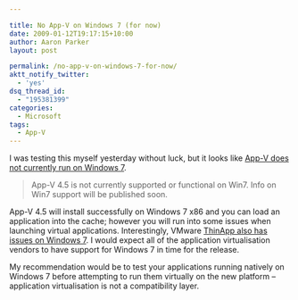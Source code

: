```yaml
---

title: No App-V on Windows 7 (for now)
date: 2009-01-12T19:17:15+10:00
author: Aaron Parker
layout: post

permalink: /no-app-v-on-windows-7-for-now/
aktt_notify_twitter:
  - 'yes'
dsq_thread_id:
  - "195381399"
categories:
  - Microsoft
tags:
  - App-V
---
```

I was testing this myself yesterday without luck, but it looks like [App-V does not currently run on Windows 7](http://social.technet.microsoft.com/Forums/en-US/appvclients/thread/82fd4582-5acb-44b4-90bf-2c522e2d3f3d).

> App-V 4.5 is not currently supported or functional on Win7.  Info on Win7 support will be published soon.

App-V 4.5 will install successfully on Windows 7 x86 and you can load an application into the cache; however you will run into some issues when launching virtual applications. Interestingly, VMware [ThinApp also has issues on Windows 7](http://social.technet.microsoft.com/Forums/en/w7itproappcompat/thread/3cca4e45-247a-48b3-bbc8-baded3a4a0da). I would expect all of the application virtualisation vendors to have support for Windows 7 in time for the release.

My recommendation would be to test your applications running natively on Windows 7 before attempting to run them virtually on the new platform – application virtualisation is not a compatibility layer.